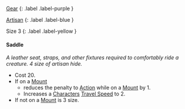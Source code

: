 [Gear](Game/Core/Gear)
{: .label .label-purple }

[Artisan](Game/Designing-Armour#Artisan)
{: .label .label-blue }

Size 3
{: .label .label-yellow }

#### Saddle
*A leather seat, straps, and other fixtures required to comfortably ride a creature. 4 size of artisan hide.*

* Cost 20.
* If on a [Mount](Game/Core/Blocks/Mount)
	* reduces the penalty to [Action](Game/Core/Terminology#Action) while on a [Mount](Game/Core/Blocks/Mount) by 1.
	* Increases a [Characters](Game/Core/Characters) [Travel Speed](Game/Telling-The-Story#Travel%20Speed) to 2.
* If not on a [Mount](Game/Core/Blocks/Mount) is 3 size.

